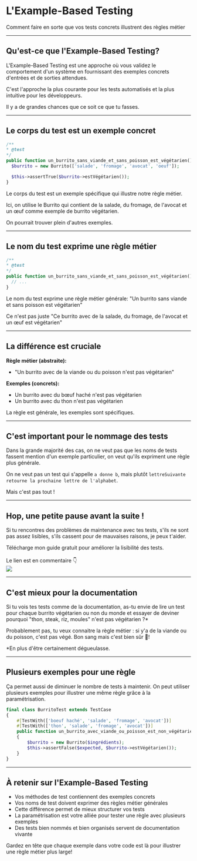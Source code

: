 <!--
theme:  your-theme
size: linkedin-portrait
paginate: true
header: L'Example-Based Testing
_header: ''
_footer: <img src="./charles-desneuf-square.png" class="profile-picture">Charles Desneuf
footer: Charles Desneuf
-->

# L'Example-Based Testing
Comment faire en sorte que vos tests concrets illustrent des règles métier

---

## Qu'est-ce que l'Example-Based Testing?

L'Example-Based Testing est une approche où vous validez le comportement d'un système en fournissant des exemples concrets d'entrées et de sorties attendues.

C'est l'approche la plus courante pour les tests automatisés et la plus intuitive pour les développeurs.

Il y a de grandes chances que ce soit ce que tu fasses.

---

## Le corps du test est un exemple concret

```php
/**
* @test
*/
public function un_burrito_sans_viande_et_sans_poisson_est_végétarien(): void {
  $burrito = new Burrito(['salade', 'fromage', 'avocat', 'oeuf']);

  $this->assertTrue($burrito->estVégétarien());
}
```

Le corps du test est un exemple spécifique qui illustre notre règle métier.

Ici, on utilise le Burrito qui contient de la salade, du fromage, de l'avocat et un œuf comme exemple de burrito végétarien.

On pourrait trouver plein d'autres exemples.

---

## Le nom du test exprime une règle métier

```php
/**
* @test
*/
public function un_burrito_sans_viande_et_sans_poisson_est_végétarien(): void {
  // ...
}
```

Le nom du test exprime une règle métier générale: "Un burrito sans viande et sans poisson est végétarien"

Ce n'est pas juste "Ce burrito avec de la salade, du fromage, de l'avocat et un œuf est végétarien"

---

## La différence est cruciale

**Règle métier (abstraite):**
- "Un burrito avec de la viande ou du poisson n'est pas végétarien"

**Exemples (concrets):**
- Un burrito avec du bœuf haché n'est pas végétarien
- Un burrito avec du thon n'est pas végétarien

La règle est générale, les exemples sont spécifiques.

---

## C'est important pour le nommage des tests

Dans la grande majorité des cas, on ne veut pas que les noms de tests fassent mention d'un exemple particulier, on veut qu'ils expriment une règle plus générale.

On ne veut pas un test qui s'appelle `a donne b`, mais plutôt `lettreSuivante retourne la prochaine lettre de l'alphabet`.

Mais c'est pas tout !

---

<!--
_footer: <img src="./charles-desneuf-square.png" class="profile-picture">Charles Desneuf
_paginate: skip
-->

## Hop, une petite pause avant la suite !

Si tu rencontres des problèmes de maintenance avec tes tests, s'ils ne sont pas assez lisibles, s'ils cassent pour de mauvaises raisons, je peux t'aider.
<div class="offer">
    <div class="offer-content">
    Télécharge mon guide gratuit pour améliorer la lisibilité des tests.<br /><br />Le lien est en commentaire 👇
    </div>
    <div class="offer-img">
    <a href="https://formation.charlesdesneuf.com/guide-gratuit-5-idees-pour-ameliorer-la-lisibilite-de-vos-tests-automatises?utm_medium=social&utm_source=linkedin&utm_campaign=carousel-Stubbing%20du%20temps%20%3A%20Prendre%20le%20contr%C3%B4le%20du%20syst%C3%A8me">
    <img src="https://formation.charlesdesneuf.com/content-assets/public/eyJhbGciOiJIUzI1NiJ9.eyJvYmplY3Rfa2V5IjoiZHdvazQ1NXZvbDQwdm9rZHNmbXV0NnVxMHF1bCIsImRvbWFpbiI6ImZvcm1hdGlvbi5jaGFybGVzZGVzbmV1Zi5jb20ifQ.NS61AHjRUfdqsvHH6gqCbDNSSyCeI3U3AUlI-7U-PzE" class="free-guide-picture" /></a>
    </div>
</div>

---

## C'est mieux pour la documentation

Si tu vois tes tests comme de la documentation, as-tu envie de lire un test pour chaque burrito végétarien ou non du monde et essayer de deviner pourquoi "thon, steak, riz, moules" n'est pas végétarien ?*

Probablement pas, tu veux connaitre la règle métier : si y'a de la viande ou du poisson, c'est pas végé. Bon sang mais c'est bien sûr 🤦!

<span class="small">*En plus d'être certainement dégueulasse.</span>

---

## Plusieurs exemples pour une règle

Ça permet aussi de diminuer le nombre de tests à maintenir. On peut utiliser plusieurs exemples pour illustrer une même règle grâce à la paramétrisation.

```php
final class BurritoTest extends TestCase
{
    #[TestWith(['boeuf haché', 'salade', 'fromage', 'avocat'])]
    #[TestWith(['thon', 'salade', 'fromage', 'avocat'])]
    public function un_burrito_avec_viande_ou_poisson_est_non_végétarien(array $ingrédients)
    {
        $burrito = new Burrito($ingrédients);
        $this->assertFalse($expected, $burrito->estVégétarien());
    }
}
```
---

<!-- _class: small -->

## À retenir sur l'Example-Based Testing

- Vos méthodes de test contiennent des exemples concrets
- Vos noms de test doivent exprimer des règles métier générales
- Cette différence permet de mieux structurer vos tests
- La paramétrisation est votre alliée pour tester une règle avec plusieurs exemples
- Des tests bien nommés et bien organisés servent de documentation vivante

Gardez en tête que chaque exemple dans votre code est là pour illustrer une règle métier plus large!